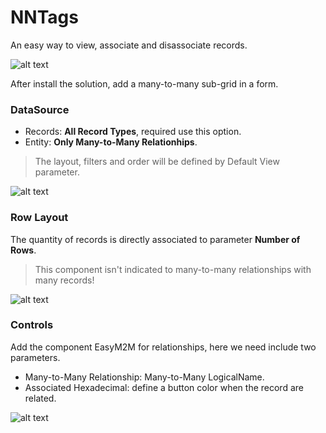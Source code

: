 # NNTags

An easy way to view, associate and disassociate records.

![alt text](https://github.com/VinnyDyn/NNTags/blob/master/pcf_nn_tags.gif)

After install the solution, add a many-to-many sub-grid in a form.

### DataSource
- Records: **All Record Types**, required use this option.
- Entity: **Only Many-to-Many Relationhips**.
> The layout, filters and order will be defined by Default View parameter.

![alt text](https://github.com/VinnyDyn/NNTags/blob/master/pcf_configuration_data_source.png)

### Row Layout
The quantity of records is directly associated to parameter **Number of Rows**.
> This component isn't indicated to many-to-many relationships with many records!

![alt text](https://github.com/VinnyDyn/NNTags/blob/master/pcf_configuration_layout.png)

### Controls
Add the component EasyM2M for relationships, here we need include two parameters.
- Many-to-Many Relationship: Many-to-Many LogicalName.
- Associated Hexadecimal: define a button color when the record are related.

![alt text](https://github.com/VinnyDyn/NNTags/blob/master/pcf_configuration.png)
